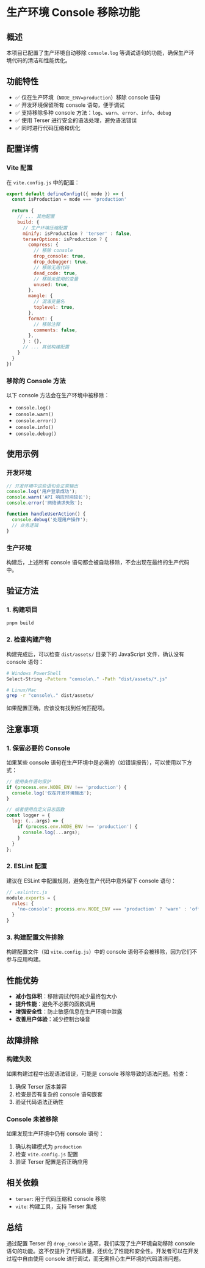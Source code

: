 # 生产环境 Console 移除功能

## 概述

本项目已配置了生产环境自动移除 `console.log` 等调试语句的功能，确保生产环境代码的清洁和性能优化。

## 功能特性

- ✅ 仅在生产环境（`NODE_ENV=production`）移除 console 语句
- ✅ 开发环境保留所有 console 语句，便于调试
- ✅ 支持移除多种 console 方法：`log`、`warn`、`error`、`info`、`debug`
- ✅ 使用 Terser 进行安全的语法处理，避免语法错误
- ✅ 同时进行代码压缩和优化

## 配置详情

### Vite 配置

在 `vite.config.js` 中的配置：

```javascript
export default defineConfig(({ mode }) => {
  const isProduction = mode === 'production'
  
  return {
    // ... 其他配置
    build: {
      // 生产环境压缩配置
      minify: isProduction ? 'terser' : false,
      terserOptions: isProduction ? {
        compress: {
          // 移除 console
          drop_console: true,
          drop_debugger: true,
          // 移除无用代码
          dead_code: true,
          // 移除未使用的变量
          unused: true,
        },
        mangle: {
          // 混淆变量名
          toplevel: true,
        },
        format: {
          // 移除注释
          comments: false,
        },
      } : {},
      // ... 其他构建配置
    }
  }
})
```

### 移除的 Console 方法

以下 console 方法会在生产环境中被移除：

- `console.log()`
- `console.warn()`
- `console.error()`
- `console.info()`
- `console.debug()`

## 使用示例

### 开发环境

```javascript
// 开发环境中这些语句会正常输出
console.log('用户登录成功');
console.warn('API 响应时间较长');
console.error('网络请求失败');

function handleUserAction() {
  console.debug('处理用户操作');
  // 业务逻辑
}
```

### 生产环境

构建后，上述所有 console 语句都会被自动移除，不会出现在最终的生产代码中。

## 验证方法

### 1. 构建项目

```bash
pnpm build
```

### 2. 检查构建产物

构建完成后，可以检查 `dist/assets/` 目录下的 JavaScript 文件，确认没有 console 语句：

```bash
# Windows PowerShell
Select-String -Pattern "console\." -Path "dist/assets/*.js"

# Linux/Mac
grep -r "console\." dist/assets/
```

如果配置正确，应该没有找到任何匹配项。

## 注意事项

### 1. 保留必要的 Console

如果某些 console 语句在生产环境中是必需的（如错误报告），可以使用以下方式：

```javascript
// 使用条件语句保护
if (process.env.NODE_ENV !== 'production') {
  console.log('仅在开发环境输出');
}

// 或者使用自定义日志函数
const logger = {
  log: (...args) => {
    if (process.env.NODE_ENV !== 'production') {
      console.log(...args);
    }
  }
};
```

### 2. ESLint 配置

建议在 ESLint 中配置规则，避免在生产代码中意外留下 console 语句：

```javascript
// .eslintrc.js
module.exports = {
  rules: {
    'no-console': process.env.NODE_ENV === 'production' ? 'warn' : 'off',
  }
}
```

### 3. 构建配置文件排除

构建配置文件（如 `vite.config.js`）中的 console 语句不会被移除，因为它们不参与应用构建。

## 性能优势

- **减小包体积**：移除调试代码减少最终包大小
- **提升性能**：避免不必要的函数调用
- **增强安全性**：防止敏感信息在生产环境中泄露
- **改善用户体验**：减少控制台噪音

## 故障排除

### 构建失败

如果构建过程中出现语法错误，可能是 console 移除导致的语法问题。检查：

1. 确保 Terser 版本兼容
2. 检查是否有复杂的 console 语句嵌套
3. 验证代码语法正确性

### Console 未被移除

如果发现生产环境中仍有 console 语句：

1. 确认构建模式为 `production`
2. 检查 `vite.config.js` 配置
3. 验证 Terser 配置是否正确应用

## 相关依赖

- `terser`: 用于代码压缩和 console 移除
- `vite`: 构建工具，支持 Terser 集成

## 总结

通过配置 Terser 的 `drop_console` 选项，我们实现了生产环境自动移除 console 语句的功能。这不仅提升了代码质量，还优化了性能和安全性。开发者可以在开发过程中自由使用 console 进行调试，而无需担心生产环境的代码清洁问题。
